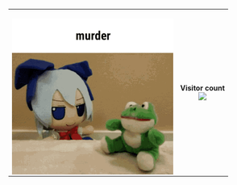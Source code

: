 
<table>
 <tr>
      <th><p><img src="https://github.com/programmister68/programmister68/blob/main/murder.gif" align="left" width="320px"></p></th>
      <th><p align = "center" > 
  Visitor count<br>
  <img src="https://profile-counter.glitch.me/programmister68/count.svg" />
</p></th>
    </tr>
</table>


